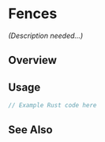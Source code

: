 # Fences

*(Description needed...)*

## Overview

## Usage

```rust
// Example Rust code here
```

## See Also

